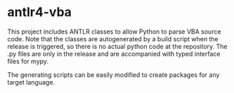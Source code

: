 # antlr4-vba

This project includes ANTLR classes to allow Python to parse VBA source code. Note that the classes are autogenerated by a build script when the release is triggered, so there is no actual python code at the repository. The .py files are only in the release and are accompanied with typed interface files for mypy.

The generating scripts can be easily modified to create packages for any target language.
